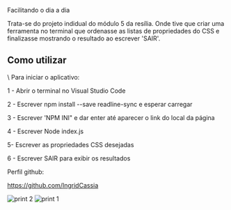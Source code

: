 

Facilitando o dia a dia

Trata-se do projeto indidual do módulo 5 da resília. Onde tive que criar uma ferramenta no terminal que ordenasse as listas de propriedades do CSS e finalizasse mostrando o resultado ao escrever 'SAIR'.


## Como utilizar

\\ Para iniciar o aplicativo:



1 - Abrir o terminal no Visual Studio Code

2 - Escrever npm install --save readline-sync e esperar carregar

3 - Escrever 'NPM INI" e dar enter até aparecer o link do local da página

4 - Escrever Node index.js 

5- Escrever as propriedades CSS desejadas

6 - Escrever SAIR para exibir os resultados



Perfil github:

https://github.com/IngridCassia



![print 2](https://user-images.githubusercontent.com/114073410/218487875-71fd0ccc-5980-4f24-a657-3410699cceb0.PNG)
![print 1](https://user-images.githubusercontent.com/114073410/218487906-38667e48-cbc9-4c87-9d09-87fd46e4f583.PNG)
